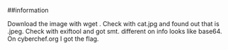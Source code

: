##information

Download the image with wget <link>.
Check with <file> cat.jpg and found out that is .jpeg.
Check with exiftool and got smt. different on info looks like base64.
On cyberchef.org I got the flag.

